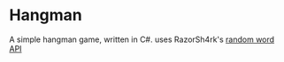 # Hangman
 A simple hangman game, written in C#. uses RazorSh4rk's [random word API](https://random-word-api.herokuapp.com/)
